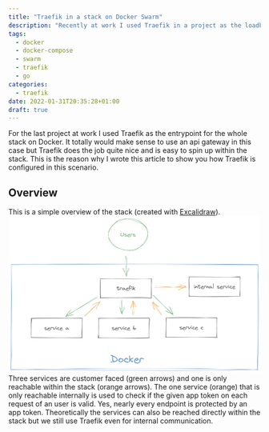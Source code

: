 ```yaml
---
title: "Traefik in a stack on Docker Swarm"
description: "Recently at work I used Traefik in a project as the loadbalancer in my stack on Docker Swarm. This post should provide you a short overview how I implemented and configured Traefik"
tags:
  - docker
  - docker-compose
  - swarm
  - traefik
  - go
categories:
  - traefik
date: 2022-01-31T20:35:28+01:00
draft: true
---
```


For the last project at work I used Traefik as the entrypoint for the whole stack on Docker. It totally would make sense to use an api gateway in this case but Traefik does the job quite nice and is easy to spin up within the stack. This is the reason why I wrote this article to show you how Traefik is configured in this scenario.

## Overview

This is a simple overview of the stack (created with [Excalidraw](https://excalidraw.com/)).
![Service overview](images/service_overview.png "Service overview")
Three services are customer faced (green arrows) and one is only reachable within the stack (orange arrows). The one service (orange) that is only reachable internally is used to check if the given app token on each request of an user is valid. Yes, nearly every endpoint is protected by an app token.
Theoretically the services can also be reached directly within the stack but we still use Traefik even for internal communication.
